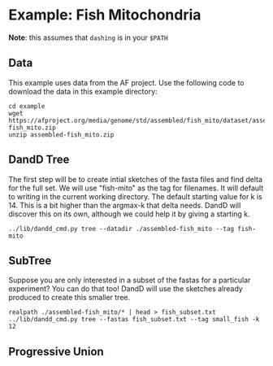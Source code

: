 # Example: Fish Mitochondria

**Note**: this assumes that `dashing` is in your `$PATH`

## Data
This example uses data from the AF project. Use the following code to download the data in this example directory:

```
cd example
wget https://afproject.org/media/genome/std/assembled/fish_mito/dataset/assembled-fish_mito.zip
unzip assembled-fish_mito.zip
```

## DandD Tree

The first step will be to create intial sketches of the fasta files and find delta for the full set. We will use "fish-mito" as the tag for filenames. It will default to writing in the current working directory. The default starting value for k is 14. This is a bit higher than the argmax-k that delta needs. DandD will discover this on its own, although we could help it by giving a starting k.

```
../lib/dandd_cmd.py tree --datadir ./assembled-fish_mito --tag fish-mito

```

## SubTree
Suppose you are only interested in a subset of the fastas for a particular experiment? You can do that too! DandD will use the sketches already produced to create this smaller tree.

```
realpath ./assembled-fish_mito/* | head > fish_subset.txt
../lib/dandd_cmd.py tree --fastas fish_subset.txt --tag small_fish -k 12

```

## Progressive Union

```

```
